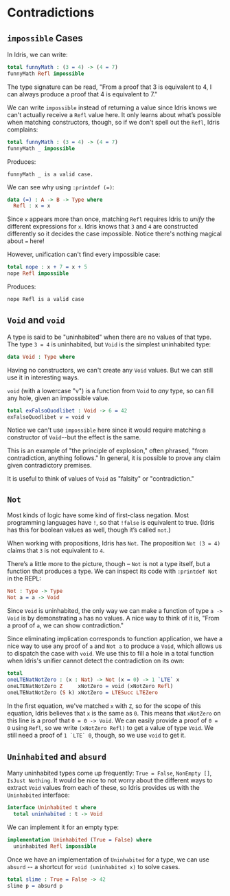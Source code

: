 # Contradictions

## `impossible` Cases

In Idris, we can write:

```idris
total funnyMath : (3 = 4) -> (4 = 7)
funnyMath Refl impossible
```

The type signature can be read, "From a proof that 3 is equivalent to 4, I can
always produce a proof that 4 is equivalent to 7."

We can write `impossible` instead of returning a value since Idris knows
we can't actually receive a `Refl` value here.  It only learns about what’s
possible when matching constructors, though, so if we don't spell out the
`Refl`, Idris complains:

```idris
total funnyMath : (3 = 4) -> (4 = 7)
funnyMath _ impossible
```

Produces:
```
funnyMath _ is a valid case.
```

We can see why using `:printdef (=)`:
```idris
data (=) : A -> B -> Type where
  Refl : x = x
```

Since `x` appears more than once, matching `Refl` requires Idris to *unify*
the different expressions for `x`.  Idris knows that `3` and `4` are
constructed differently so it decides the case impossible.  Notice there's
nothing magical about `=` here!

However, unification can't find every impossible case:

```idris
total nope : x + 7 = x + 5
nope Refl impossible
```

Produces:
```
nope Refl is a valid case
```

## `Void` and `void`

A type is said to be "uninhabited" when there are no values of that type.
The type `3 = 4` is uninhabited, but `Void` is the simplest uninhabited type:

```idris
data Void : Type where
```

Having no constructors, we can't create any `Void` values.  But we can still
use it in interesting ways.

`void` (with a lowercase "v") is a function from `Void` to *any* type, so can
fill any hole, given an impossible value.

```idris
total exFalsoQuodlibet : Void -> 6 = 42
exFalsoQuodlibet v = void v
```

Notice we can't use `impossible` here since it would require matching a
constructor of `Void`--but the effect is the same.

This is an example of "the principle of explosion," often phrased, "from
contradiction, anything follows."  In general, it is possible to prove any
claim given contradictory premises.

It is useful to think of values of `Void` as "falsity" or "contradiction."


## `Not`

Most kinds of logic have some kind of first-class negation.  Most programming
languages have `!`, so that `!false` is equivalent to true.  (Idris has this
for boolean values as well, though it’s called `not`.)

When working with propositions, Idris has `Not`.  The proposition
`Not (3 = 4)` claims that `3` is not equivalent to `4`.

There’s a little more to the picture, though – `Not` is not a type itself, but
a function that produces a type.  We can inspect its code with `:printdef Not`
in the REPL:

```idris
Not : Type -> Type
Not a = a -> Void
```

Since `Void` is uninhabited, the only way we can make a function of type
`a -> Void` is by demonstrating `a` has no values.  A nice way to think of
it is, "From a proof of `a`, we can show contradiction."

Since eliminating implication corresponds to function application, we have
a nice way to use any proof of `a` and `Not a` to produce a `Void`, which
allows us to dispatch the case with `void`.  We use this to fill a hole in a
total function when Idris's unifier cannot detect the contradiction on its
own:

```idris
total
oneLTENatNotZero : (x : Nat) -> Not (x = 0) -> 1 `LTE` x
oneLTENatNotZero Z     xNotZero = void (xNotZero Refl)
oneLTENatNotZero (S k) xNotZero = LTESucc LTEZero
```

In the first equation, we've matched `x` with `Z`, so for the scope of this
equation, Idris believes that `x` is the same as `0`.  This means that
`xNotZero` on this line is a proof that `0 = 0 -> Void`.  We can easily
provide a proof of `0 = 0` using `Refl`, so we write `(xNotZero Refl)` to
get a value of type `Void`.  We still need a proof of ``1 `LTE` 0``, though,
so we use `void` to get it.


## `Uninhabited` and `absurd`

Many uninhabited types come up frequently: `True = False`, `NonEmpty []`,
`IsJust Nothing`.  It would be nice to not worry about the different ways to
extract `Void` values from each of these, so Idris provides us with the
`Uninhabited` interface:

```idris
interface Uninhabited t where
  total uninhabited : t -> Void
```

We can implement it for an empty type:

```idris
implementation Uninhabited (True = False) where
  uninhabited Refl impossible
```

Once we have an implementation of `Uninhabited` for a type, we can use
`absurd` -- a shortcut for `void (uninhabited x)` to solve cases.

```idris
total slime : True = False -> 42
slime p = absurd p
```

